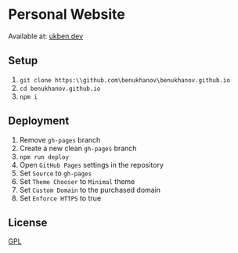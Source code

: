 # Personal Website

Available at: [ukben.dev](https://ukben.dev)

## Setup

1. `git clone https:\\github.com\benukhanov\benukhanov.github.io`
2. `cd benukhanov.github.io`
3. `npm i`

## Deployment

1. Remove `gh-pages` branch
2. Create a new clean `gh-pages` branch
3. `npm run deploy`
4. Open `GitHub Pages` settings in the repository
5. Set `Source` to `gh-pages`
6. Set `Theme Chooser` to `Minimal` theme
7. Set `Custom Domain` to the purchased domain
8. Set `Enforce HTTPS` to true

## License
[GPL](https://choosealicense.com/licenses/gpl-3.0/)
